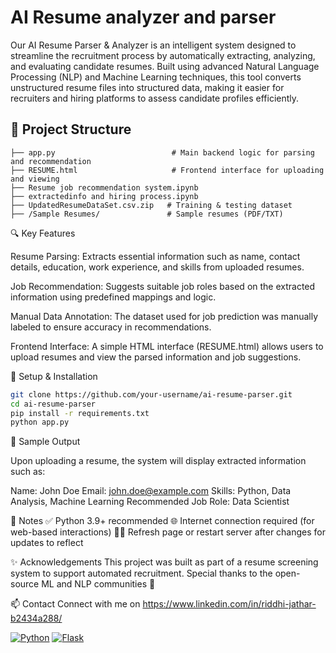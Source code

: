 # AI Resume analyzer and parser 
Our AI Resume Parser & Analyzer is an intelligent system designed to streamline the recruitment process by automatically extracting, analyzing, and evaluating candidate resumes. Built using advanced Natural Language Processing (NLP) and Machine Learning techniques, this tool converts unstructured resume files into structured data, making it easier for recruiters and hiring platforms to assess candidate profiles efficiently.


## 📂 Project Structure

```text
├── app.py                          # Main backend logic for parsing and recommendation
├── RESUME.html                     # Frontend interface for uploading and viewing
├── Resume job recommendation system.ipynb
├── extractedinfo and hiring process.ipynb
├── UpdatedResumeDataSet.csv.zip   # Training & testing dataset
├── /Sample Resumes/               # Sample resumes (PDF/TXT)
```
🔍 Key Features

Resume Parsing: Extracts essential information such as name, contact details, education, work experience, and skills from uploaded resumes.

Job Recommendation: Suggests suitable job roles based on the extracted information using predefined mappings and logic.

Manual Data Annotation: The dataset used for job prediction was manually labeled to ensure accuracy in recommendations.

Frontend Interface: A simple HTML interface (RESUME.html) allows users to upload resumes and view the parsed information and job suggestions.​

🔧 Setup & Installation
  ```bash 
  git clone https://github.com/your-username/ai-resume-parser.git
  cd ai-resume-parser
  pip install -r requirements.txt
  python app.py
```
📄 Sample Output

Upon uploading a resume, the system will display extracted information such as:

Name: John Doe
Email: john.doe@example.com
Skills: Python, Data Analysis, Machine Learning
Recommended Job Role: Data Scientist​

📌 Notes
✅ Python 3.9+ recommended
🌐 Internet connection required (for web-based interactions)
🕵️‍♀️ Refresh page or restart server after changes for updates to reflect

✨ Acknowledgements
This project was built as part of a resume screening system to support automated recruitment.
Special thanks to the open-source ML and NLP communities 💙

📫 Contact
Connect with me on https://www.linkedin.com/in/riddhi-jathar-b2434a288/

[![Python](https://img.shields.io/badge/Python-3.9%2B-blue?style=for-the-badge&logo=python&logoColor=white)](https://www.python.org/)
[![Flask](https://img.shields.io/badge/Flask-Web_App-lightgrey?style=for-the-badge&logo=flask)](https://flask.palletsprojects.com/)

